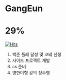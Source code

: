 # GangEun   

 

# 29%

[![Hits](https://hits.seeyoufarm.com/api/count/incr/badge.svg?url=https%3A%2F%2Fgithub.com%2FGangEunzzang%2FGangEun%2Fedit%2Fmain%2FREADME.md&count_bg=%2379C83D&title_bg=%23555555&icon=&icon_color=%23E7E7E7&title=hits&edge_flat=false)](https://hits.seeyoufarm.com)

1. 백준 플레 달성 및 코테 신청
4. 사이드 프로젝트 개발
5. cs 준비
7. 영한이형 강의 정주행 


